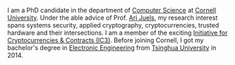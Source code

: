 I am a PhD candidate in the department of
[Computer Science](http://cs.cornell.edu) at
[Cornell University](http://www.cornell.edu/).
Under the able advice of Prof. [Ari Juels](http://arijuels.com),
my research interest spans systems security, applied cryptography, cryptocurrencies, trusted hardware and
their intersections. I am a member of the exciting
[Initiative for Cryptocurrencies & Contracts (IC3)](http://initc3.org/).
Before joining Cornell, I got my bachelor's degree in
[Electronic Engineering](http://www.tsinghua.edu.cn/publish/eeen/) from
[Tsinghua University](http://www.tsinghua.edu.cn/publish/newthuen) in 2014.

